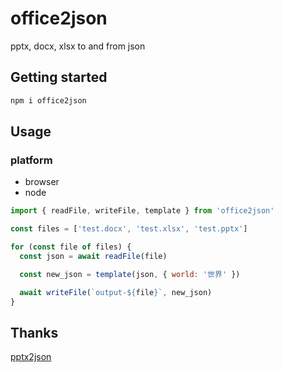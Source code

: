 # office2json

pptx, docx, xlsx to and from json

## Getting started

```sh
npm i office2json
```

## Usage

### platform

- browser
- node

```javascript
import { readFile, writeFile, template } from 'office2json'

const files = ['test.docx', 'test.xlsx', 'test.pptx']

for (const file of files) {
  const json = await readFile(file)

  const new_json = template(json, { world: '世界' })

  await writeFile(`output-${file}`, new_json)
}
```

## Thanks

[pptx2json](https://www.npmjs.com/package/pptx2json)
